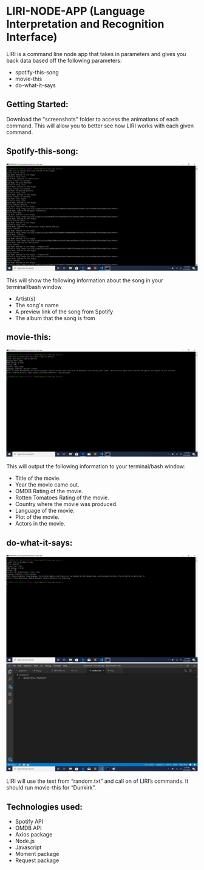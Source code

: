 # LIRI-NODE-APP (Language Interpretation and Recognition Interface)

LIRI is a command line node app that takes in parameters and gives you back data based off the following parameters: 

-	spotify-this-song
-	movie-this
-	do-what-it-says

## Getting Started: 
Download the "screenshots" folder to access the animations of each command. 
This will allow you to better see how LIRI works with each given command. 



## Spotify-this-song: 

![Screen shot](images/spotify_this_song.jpg)

This will show the following information about the song in your terminal/bash window

-	Artist(s)
-	The song's name
-	A preview link of the song from Spotify
-	The album that the song is from

## movie-this: 

![Screen shot](images/movie_this.jpg)

This will output the following information to your terminal/bash window:
-	Title of the movie.
-	Year the movie came out.
-	OMDB Rating of the movie.
-	Rotten Tomatoes Rating of the movie.
-	Country where the movie was produced.
-	Language of the movie.
-	Plot of the movie.
-	Actors in the movie.

## do-what-it-says: 

![Screen shot](images/do_what_it_says.jpg)
![Screen shot](images/do_what_it_says_random_text.jpg)

LIRI will use the text from “random.txt” and call on of LIRI’s commands. 
It should run movie-this for “Dunkirk”. 

## Technologies used:

* Spotify API
* OMDB API
* Axios package
* Node.js
* Javascript
* Moment package
* Request package
